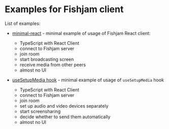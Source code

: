 # Examples for Fishjam client

List of examples:

- [minimal-react](https://github.com/fishjam-dev/react-client-sdk/tree/main/examples/minimal-react) - minimal
  example of usage of Fishjam React client:

  - TypeScript with React Client
  - connect to Fishjam server
  - join room
  - start broadcasting screen
  - receive media from other peers
  - almost no UI

- [useSetupMedia hook](https://github.com/fishjam-dev/react-client-sdk/tree/main/examples/use-camera-and-microphone-example) - minimal
  example of usage of `useSetupMedia` hook

  - TypeScript with React Client
  - connect to Fishjam server
  - join room
  - set up audio and video devices separately
  - start screensharing
  - decide whether to send them automatically
  - almost no UI
